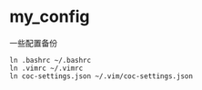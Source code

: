 # my_config
一些配置备份


```shell
ln .bashrc ~/.bashrc
ln .vimrc ~/.vimrc
ln coc-settings.json ~/.vim/coc-settings.json
```
